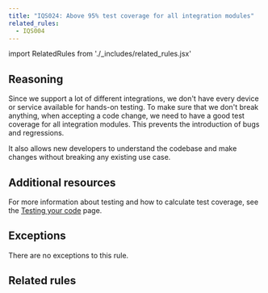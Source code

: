 ```yaml
---
title: "IQS024: Above 95% test coverage for all integration modules"
related_rules:
  - IQS004
---
```

import RelatedRules from './_includes/related_rules.jsx'

## Reasoning

Since we support a lot of different integrations, we don't have every device or service available for hands-on testing.
To make sure that we don't break anything, when accepting a code change, we need to have a good test coverage for all integration modules.
This prevents the introduction of bugs and regressions.

It also allows new developers to understand the codebase and make changes without breaking any existing use case.

## Additional resources

For more information about testing and how to calculate test coverage, see the [Testing your code](../../../development_testing) page.

## Exceptions

There are no exceptions to this rule.

## Related rules

<RelatedRules relatedRules={frontMatter.related_rules}></RelatedRules>